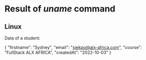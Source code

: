 # Result of *_uname_* command
## Linux

Data of a student:

{
    "firstname":      "Sydney",
    "email":           "sjekpo@alx-africa.com",
    "course":          "FullStack ALX AFRICA",
    "createdAt":      "2022-10-03"
}   
